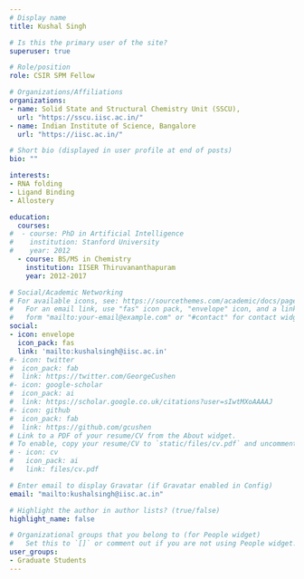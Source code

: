 ```yaml
---
# Display name
title: Kushal Singh

# Is this the primary user of the site?
superuser: true

# Role/position
role: CSIR SPM Fellow

# Organizations/Affiliations
organizations:
- name: Solid State and Structural Chemistry Unit (SSCU),
  url: "https://sscu.iisc.ac.in/"
- name: Indian Institute of Science, Bangalore
  url: "https://iisc.ac.in/"

# Short bio (displayed in user profile at end of posts)
bio: ""

interests:
- RNA folding
- Ligand Binding
- Allostery

education:
  courses:
#  - course: PhD in Artificial Intelligence
#    institution: Stanford University
#    year: 2012
  - course: BS/MS in Chemistry
    institution: IISER Thiruvananthapuram
    year: 2012-2017

# Social/Academic Networking
# For available icons, see: https://sourcethemes.com/academic/docs/page-builder/#icons
#   For an email link, use "fas" icon pack, "envelope" icon, and a link in the
#   form "mailto:your-email@example.com" or "#contact" for contact widget.
social:
- icon: envelope
  icon_pack: fas
  link: 'mailto:kushalsingh@iisc.ac.in'
#- icon: twitter
#  icon_pack: fab
#  link: https://twitter.com/GeorgeCushen
#- icon: google-scholar
#  icon_pack: ai
#  link: https://scholar.google.co.uk/citations?user=sIwtMXoAAAAJ
#- icon: github
#  icon_pack: fab
#  link: https://github.com/gcushen
# Link to a PDF of your resume/CV from the About widget.
# To enable, copy your resume/CV to `static/files/cv.pdf` and uncomment the lines below.
# - icon: cv
#   icon_pack: ai
#   link: files/cv.pdf

# Enter email to display Gravatar (if Gravatar enabled in Config)
email: "mailto:kushalsingh@iisc.ac.in"

# Highlight the author in author lists? (true/false)
highlight_name: false

# Organizational groups that you belong to (for People widget)
#   Set this to `[]` or comment out if you are not using People widget.
user_groups:
- Graduate Students
---
```


